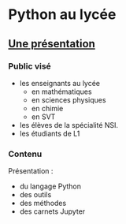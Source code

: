 # Python au lycée

## [Une présentation](http://htmlpreview.github.io/?https://github.com/twbs/bootstrap/blob/gh-pages/2.3.2/index.html)

### Public visé

- les enseignants au lycée
  - en mathématiques
  - en sciences physiques
  - en chimie
  - en SVT
- les élèves de la spécialité NSI.
- les étudiants de L1

### Contenu

Présentation :

- du langage Python
- des outils
- des méthodes
- des carnets Jupyter
